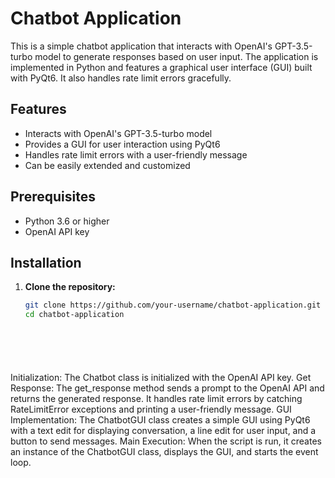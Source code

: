 





# Chatbot Application

This is a simple chatbot application that interacts with OpenAI's GPT-3.5-turbo model to generate responses based on user input. The application is implemented in Python and features a graphical user interface (GUI) built with PyQt6. It also handles rate limit errors gracefully.

## Features

- Interacts with OpenAI's GPT-3.5-turbo model
- Provides a GUI for user interaction using PyQt6
- Handles rate limit errors with a user-friendly message
- Can be easily extended and customized

## Prerequisites

- Python 3.6 or higher
- OpenAI API key

## Installation

1. **Clone the repository:**

   ```bash
   git clone https://github.com/your-username/chatbot-application.git
   cd chatbot-application







Initialization: The Chatbot class is initialized with the OpenAI API key.
Get Response: The get_response method sends a prompt to the OpenAI API and returns the generated response. It handles rate limit errors by catching RateLimitError exceptions and printing a user-friendly message.
GUI Implementation: The ChatbotGUI class creates a simple GUI using PyQt6 with a text edit for displaying conversation, a line edit for user input, and a button to send messages.
Main Execution: When the script is run, it creates an instance of the ChatbotGUI class, displays the GUI, and starts the event loop.

